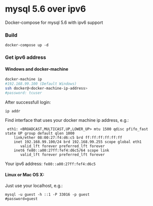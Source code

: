 # mysql 5.6 over ipv6
Docker-compose for mysql 5.6 with ipv6 support

### Build
`docker-compose up -d`

### Get ipv6 address
#### Windows and docker-machine
```bash
docker-machine ip
#192.168.99.100 (Default Windows)
ssh docker@<docker-machine-ip-address>
#password: tcuser
```
After successfull login:
```
ip addr
```

Find interface that uses your docker machine ip address, e.g.: 
```
 eth1: <BROADCAST,MULTICAST,UP,LOWER_UP> mtu 1500 qdisc pfifo_fast state UP group default qlen 1000
    link/ether 08:00:27:f4:d6:c5 brd ff:ff:ff:ff:ff:ff
    inet 192.168.99.100/24 brd 192.168.99.255 scope global eth1
       valid_lft forever preferred_lft forever
    inet6 fe80::a00:27ff:fef4:d6c5/64 scope link
       valid_lft forever preferred_lft forever
```	   
	   
Your ipv6 address: `fe80::a00:27ff:fef4:d6c5`


#### Linux or Mac OS X:
Just use your localhost, e.g.:
```
mysql -u guest -h ::1 -P 33016 -p guest
#password=guest
```
